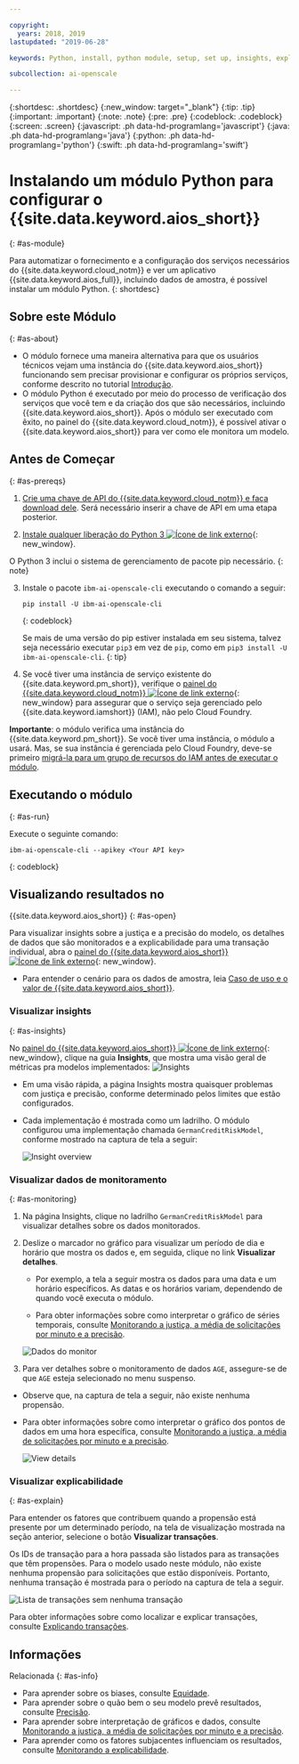 ```yaml
---

copyright:
  years: 2018, 2019
lastupdated: "2019-06-28"

keywords: Python, install, python module, setup, set up, insights, explainability

subcollection: ai-openscale

---
```


{:shortdesc: .shortdesc}
{:new_window: target="_blank"}
{:tip: .tip}
{:important: .important}
{:note: .note}
{:pre: .pre}
{:codeblock: .codeblock}
{:screen: .screen}
{:javascript: .ph data-hd-programlang='javascript'}
{:java: .ph data-hd-programlang='java'}
{:python: .ph data-hd-programlang='python'}
{:swift: .ph data-hd-programlang='swift'}

# Instalando um módulo Python para configurar o {{site.data.keyword.aios_short}}
{: #as-module}

Para automatizar o fornecimento e a configuração dos serviços necessários do {{site.data.keyword.cloud_notm}} e ver um aplicativo {{site.data.keyword.aios_full}}, incluindo dados de amostra, é possível instalar um módulo Python.
{: shortdesc}

## Sobre este Módulo
{: #as-about}

- O módulo fornece uma maneira alternativa para que os usuários técnicos vejam uma instância do {{site.data.keyword.aios_short}} funcionando sem precisar provisionar e configurar os próprios serviços, conforme descrito no tutorial [Introdução](/docs/services/ai-openscale?topic=ai-openscale-gettingstarted).
- O módulo Python é executado por meio do processo de verificação dos serviços que você tem e da criação dos que são necessários, incluindo {{site.data.keyword.aios_short}}. Após o módulo ser executado com êxito, no painel do {{site.data.keyword.cloud_notm}}, é possível ativar o {{site.data.keyword.aios_short}} para ver como ele monitora um modelo.

## Antes de Começar
{: #as-prereqs}

1. [Crie uma chave de API do {{site.data.keyword.cloud_notm}} e faça download dele](/docs/iam?topic=iam-userapikey#create_user_key). Será necessário inserir a chave de API em uma etapa posterior.

2. [Instale qualquer liberação do Python 3 ![Ícone de link externo](../../icons/launch-glyph.svg "Ícone de link externo")](https://www.python.org/downloads/){: new_window}.

  O Python 3 inclui o sistema de gerenciamento de pacote pip necessário.
  {: note}

3. Instale o pacote `ibm-ai-openscale-cli` executando o comando a seguir:

    ```
    pip install -U ibm-ai-openscale-cli
    ```
    {: codeblock}

    Se mais de uma versão do pip estiver instalada em seu sistema, talvez seja necessário executar `pip3` em vez de `pip`, como em `pip3 install -U ibm-ai-openscale-cli`.
    {: tip}

4. Se você tiver uma instância de serviço existente do {{site.data.keyword.pm_short}}, verifique o [painel do {{site.data.keyword.cloud_notm}} ![Ícone de link externo](../../icons/launch-glyph.svg "Ícone de link externo")](https://{DomainName}){: new_window} para assegurar que o serviço seja gerenciado pelo {{site.data.keyword.iamshort}} (IAM), não pelo Cloud Foundry.

  **Importante**: o módulo verifica uma instância do {{site.data.keyword.pm_short}}. Se você tiver uma instância, o módulo a usará. Mas, se sua instância é gerenciada pelo Cloud Foundry, deve-se primeiro [migrá-la para um grupo de recursos do IAM antes de executar o módulo](/docs/resources?topic=resources-migrate#migrate).

## Executando o módulo
{: #as-run}

Execute o
seguinte comando:

```
ibm-ai-openscale-cli --apikey <Your API key>
```
{: codeblock}

## Visualizando resultados no
{{site.data.keyword.aios_short}}
{: #as-open}

Para visualizar insights sobre a justiça e a precisão do modelo, os detalhes de dados que são monitorados e a explicabilidade para uma transação individual, abra o [painel do {{site.data.keyword.aios_short}} ![Ícone de link externo](../../icons/launch-glyph.svg "Ícone de link externo")](https://aiopenscale.cloud.ibm.com/aiopenscale/){: new_window}.

- Para entender o cenário para os dados de amostra, leia [Caso de uso e o valor de {{site.data.keyword.aios_short}}](/docs/services/ai-openscale?topic=ai-openscale-gettingstarted#gs-use).

### Visualizar insights
{: #as-insights}

No [painel do {{site.data.keyword.aios_short}} ![Ícone de link externo](../../icons/launch-glyph.svg "Ícone de link externo")](https://aiopenscale.cloud.ibm.com/aiopenscale/){: new_window}, clique na guia **Insights**, que mostra uma visão geral de métricas pra modelos implementados: ![Insights](images/insight-dash-tab.png)

- Em uma visão rápida, a página Insights mostra quaisquer problemas com justiça e precisão, conforme determinado pelos limites que estão configurados.

- Cada implementação é mostrada como um ladrilho. O módulo configurou uma implementação chamada `GermanCreditRiskModel`, conforme mostrado na captura de tela a seguir:

  ![Insight overview](images/setup01-0206.png)

### Visualizar dados de monitoramento
{: #as-monitoring}

1. Na página Insights, clique no ladrilho `GermanCreditRiskModel` para visualizar detalhes sobre os dados monitorados.
2. Deslize o marcador no gráfico para visualizar um período de dia e horário que mostra os dados e, em seguida, clique no link **Visualizar detalhes**.

   - Por exemplo, a tela a seguir mostra os dados para uma data e um horário específicos. As datas e os horários variam, dependendo de quando você executa o módulo.

   - Para obter informações sobre como interpretar o gráfico de séries temporais, consulte [Monitorando a justiça, a média de solicitações por minuto e a precisão](/docs/services/ai-openscale?topic=ai-openscale-it-ov).

    ![Dados do monitor](images/setup02-0206.png)

3. Para ver detalhes sobre o monitoramento de dados `AGE`, assegure-se de que `AGE` esteja selecionado no menu suspenso.

  - Observe que, na captura de tela a seguir, não existe nenhuma propensão.

  - Para obter informações sobre como interpretar o gráfico dos pontos de dados em uma hora específica, consulte [Monitorando a justiça, a média de solicitações por minuto e a precisão](/docs/services/ai-openscale?topic=ai-openscale-it-ov#it-intp).

    ![View details](images/setup03-0206.png)

### Visualizar explicabilidade
{: #as-explain}

Para entender os fatores que contribuem quando a propensão está presente por um determinado período, na tela de visualização mostrada na seção anterior, selecione o botão **Visualizar transações**.

Os IDs de transação para a hora passada são listados para as transações que têm propensões. Para o modelo usado neste módulo, não existe nenhuma propensão para solicitações que estão disponíveis. Portanto, nenhuma transação é mostrada para o período na captura de tela a seguir.

  ![Lista de transações sem nenhuma transação](images/setup06-0206.png)

Para obter informações sobre como localizar e explicar transações, consulte [Explicando transações](/docs/services/ai-openscale?topic=ai-openscale-ie-ov#ie-view).

## Informações
Relacionada
{: #as-info}

- Para aprender sobre os biases, consulte [Equidade](/docs/services/ai-openscale?topic=ai-openscale-mf-monitor).
- Para aprender sobre o quão bem o seu modelo prevê resultados, consulte [Precisão](/docs/services/ai-openscale?topic=ai-openscale-acc-monitor).
- Para aprender sobre interpretação de gráficos e dados, consulte [Monitorando a justiça, a média de solicitações por minuto e a precisão](/docs/services/ai-openscale?topic=ai-openscale-it-ov).
- Para aprender como os fatores subjacentes influenciam os resultados, consulte [Monitorando a explicabilidade](/docs/services/ai-openscale?topic=ai-openscale-ie-ov).

